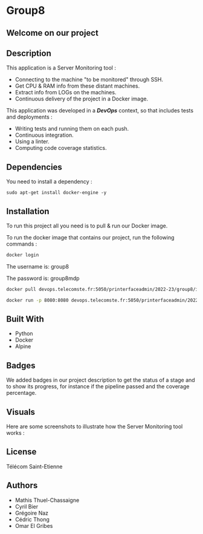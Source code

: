 # Group8
## Welcome on our project
## Description
This application is a Server Monitoring tool :
* Connecting to the machine "to be monitored" through SSH.
* Get CPU & RAM info from these distant machines.
* Extract info from LOGs on the machines.
* Continuous delivery of the project in a Docker image.

This application was developed in a ***DevOps*** context, so that includes tests and deployments : 
* Writing tests and running them on each push.
* Continuous integration.
* Using a linter.
* Computing code coverage statistics.

## Dependencies
You need to install a dependency : 
```
sudo apt-get install docker-engine -y
```

## Installation
To run this project all you need is to pull & run our Docker image.

To run the docker image that contains our project, run the following commands :

```bash
docker login
```
The username is: group8

The password is: group8mdp

```bash
docker pull devops.telecomste.fr:5050/printerfaceadmin/2022-23/group8/image:latest
```
```bash
docker run -p 8080:8080 devops.telecomste.fr:5050/printerfaceadmin/2022-23/group8/image:latest
```

## Built With
* Python
* Docker
* Alpine

## Badges
We added badges in our project description to get the status of a stage and to show its progress, for instance if the pipeline passed and the coverage percentage.

## Visuals
Here are some screenshots to illustrate how the Server Monitoring tool works :

<!-- [monitor]: <png file>
[monitor]: <png file>
[monitor]: <png file> -->

## License
Télécom Saint-Etienne

## Authors
- Mathis Thuel-Chassaigne
- Cyril Bier
- Grégoire Naz
- Cédric Thong
- Omar El Gribes
